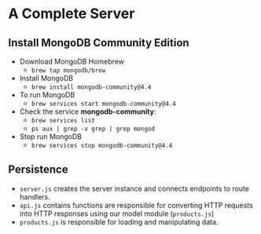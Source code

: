 # A Complete Server

## Install MongoDB Community Edition
- Download MongoDB Homebrew
    - `brew tap mongodb/brew`
- Install MongoDB
    - `brew install mongodb-community@4.4`
- To run MongoDB
    - `brew services start mongodb-community@4.4`
- Check the service __mongodb-community__:
    - `brew services list`
    - `ps aux | grep -v grep | grep mongod`
- Stop run MongoDB
    - `brew services stop mongodb-community@4.4`

## Persistence
- `server.js` creates the server instance and connects endpoints to route handlers.
- `api.js` contains functions are responsible for converting HTTP requests into HTTP responses using our model module (`products.js`)
- `products.js` is responsible for loading and manipulating data.